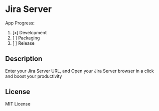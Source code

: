 # Jira Server
App Progress:

1. [x] Development
2. [ ] Packaging
3. [ ] Release

## Description
Enter your Jira Server URL, and Open your Jira Server browser in a click and boost your productivity

## License
MIT License